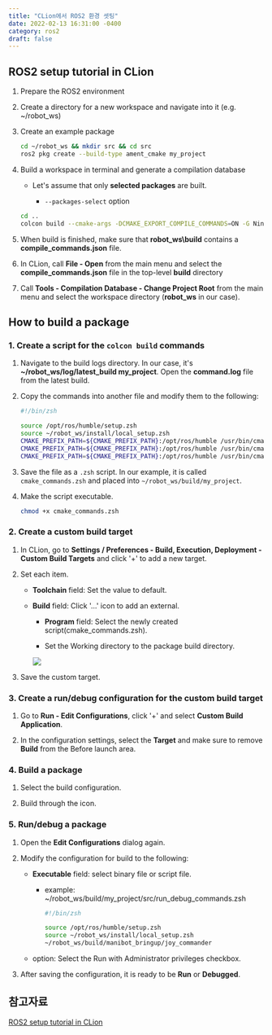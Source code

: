 ```yaml
---
title: "CLion에서 ROS2 환경 셋팅"
date: 2022-02-13 16:31:00 -0400
category: ros2
draft: false
---
```


## ROS2 setup tutorial in CLion

1. Prepare the ROS2 environment

2. Create a directory for a new workspace and navigate into it (e.g. ~/robot_ws)

3. Create an example package

    ```bash
    cd ~/robot_ws && mkdir src && cd src
    ros2 pkg create --build-type ament_cmake my_project
    ```

4. Build a workspace in terminal and generate a compilation database

    - Let's assume that only **selected packages** are built.

        - `--packages-select` option

    ```bash
    cd ..
    colcon build --cmake-args -DCMAKE_EXPORT_COMPILE_COMMANDS=ON -G Ninja --symlink-install --packages-select my_project
    ```

5. When build is finished, make sure that **robot_ws\build** contains a **compile_commands.json** file.

6. In CLion, call **File - Open** from the main menu and select the **compile_commands.json** file in the top-level **build** directory

7. Call **Tools - Compilation Database - Change Project Root** from the main menu and select the workspace directory (**robot_ws** in our case).

## How to build a package

### 1. Create a script for the `colcon build` commands

1. Navigate to the build logs directory. In our case, it's **~/robot_ws/log/latest_build my_project**. Open the **command.log** file from the latest build.

2. Copy the commands into another file and modify them to the following:

    ```bash
    #!/bin/zsh

    source /opt/ros/humble/setup.zsh
    source ~/robot_ws/install/local_setup.zsh
    CMAKE_PREFIX_PATH=${CMAKE_PREFIX_PATH}:/opt/ros/humble /usr/bin/cmake ~/robot_ws/build/my_project -DCMAKE_EXPORT_COMPILE_COMMANDS=ON -DCMAKE_INSTALL_PREFIX=~/robot_ws/install/my_project
    CMAKE_PREFIX_PATH=${CMAKE_PREFIX_PATH}:/opt/ros/humble /usr/bin/cmake --build ~/robot_ws/build/my_project -- -j23 -l23
    CMAKE_PREFIX_PATH=${CMAKE_PREFIX_PATH}:/opt/ros/humble /usr/bin/cmake --install ~/robot_ws/build/my_project
    ```

3. Save the file as a `.zsh` script. In our example, it is called `cmake_commands.zsh` and placed into `~/robot_ws/build/my_project`.

4. Make the script executable.

    ```bash
    chmod +x cmake_commands.zsh
    ```

### 2. Create a custom build target

1. In CLion, go to **Settings / Preferences - Build, Execution, Deployment - Custom Build Targets** and click '+' to add a new target.

2. Set each item.

    - **Toolchain** field: Set the value to default.

    - **Build** field: Click '...' icon to add an external.

        - **Program** field: Select the newly created script(cmake_commands.zsh).

        - Set the Working directory to the package build directory.

        <img src="https://user-images.githubusercontent.com/33774319/154174313-ca466623-3fb9-4d3a-8b99-5770c68f6ed4.png"/>

3. Save the custom target.

### 3. Create a run/debug configuration for the custom build target

1. Go to **Run - Edit Configurations**, click '+' and select **Custom Build Application**.

2. In the configuration settings, select the **Target** and make sure to remove **Build** from the Before launch area.

### 4. Build a package

1. Select the build configuration.

2. Build through the icon.

### 5. Run/debug a package

1. Open the **Edit Configurations** dialog again.

2. Modify the configuration for build to the following:

    - **Executable** field: select binary file or script file.

        - example: ~/robot_ws/build/my_project/src/run_debug_commands.zsh

            ```bash
            #!/bin/zsh

            source /opt/ros/humble/setup.zsh
            source ~/robot_ws/install/local_setup.zsh
            ~/robot_ws/build/manibot_bringup/joy_commander
            ```

    - option: Select the Run with Administrator privileges checkbox.

3. After saving the configuration, it is ready to be **Run** or **Debugged**.

## 참고자료

[ROS2 setup tutorial in CLion](https://www.jetbrains.com/help/clion/ros2-tutorial.html)
